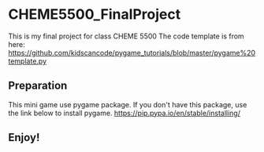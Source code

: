 # CHEME5500_FinalProject
This is my final project for class CHEME 5500
The code template is from here:
https://github.com/kidscancode/pygame_tutorials/blob/master/pygame%20template.py

## Preparation
This mini game use pygame package. If you don't have this package, use the link below to install pygame.
https://pip.pypa.io/en/stable/installing/

## Enjoy!
